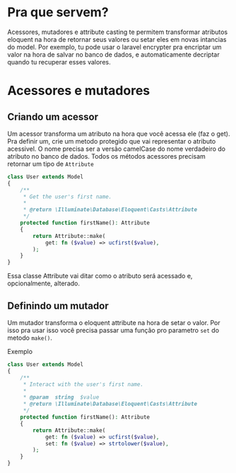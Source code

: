 # Pra que servem?
Acessores, mutadores e attribute casting te permitem transformar atributos eloquent na hora de retornar seus valores ou setar eles em novas intancias do model.
Por exemplo, tu pode usar o laravel encrypter pra encriptar um valor na hora de salvar no banco de dados, e automaticamente decriptar quando tu recuperar esses valores. 

# Acessores e mutadores
## Criando um acessor
Um acessor transforma um atributo na hora que você acessa ele (faz o get). Pra definir um, crie um metodo protegido que vai representar o atributo acessivel. O nome precisa ser a versão camelCase do nome verdadeiro do atributo no banco de dados.
Todos os métodos acessores precisam retornar um tipo de `Attribute`

```php
class User extends Model
{
    /**
     * Get the user's first name.
     *
     * @return \Illuminate\Database\Eloquent\Casts\Attribute
     */
    protected function firstName(): Attribute
    {
        return Attribute::make(
            get: fn ($value) => ucfirst($value),
        );
    }
}
```

Essa classe Attribute vai ditar como o atributo será acessado e, opcionalmente, alterado.

## Definindo um mutador
Um mutador transforma o eloquent attribute na hora de setar o valor. Por isso pra usar isso você precisa passar uma função pro parametro `set` do metodo `make()`.

Exemplo
```php
class User extends Model
{
    /**
     * Interact with the user's first name.
     *
     * @param  string  $value
     * @return \Illuminate\Database\Eloquent\Casts\Attribute
     */
    protected function firstName(): Attribute
    {
        return Attribute::make(
            get: fn ($value) => ucfirst($value),
            set: fn ($value) => strtolower($value),
        );
    }
}
```